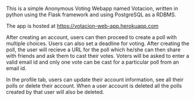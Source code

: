 This is a simple Anonymous Voting Webapp named Votacion, written in python using the Flask framework and using PostgreSQL as a RDBMS.

The app is hosted at https://votacion-web-app.herokuapp.com 

After creating an account, users can then proceed to create a poll with multiple choices. Users can also set a deadline for voting. After creating the poll, the user will recieve a URL for the poll which he/she can then share with friends and ask them to cast their votes. Voters will be asked to enter a valid email id and only one vote can be cast for a particular poll from an email id. 

In the profile tab, users can update their account information, see all their polls or delete their account. When a user account is deleted all the polls created by that user will also be deleted.